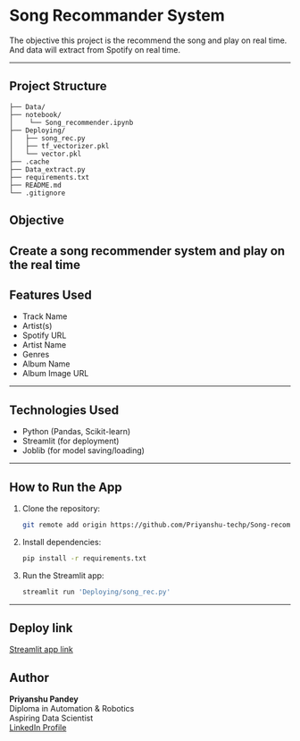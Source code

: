 # Song Recommander System
The objective this project is the recommend the song and play on real time. And data will extract from Spotify on real time.

---
## Project Structure

```
├── Data/                  
├── notebook/        
│    └── Song_recommender.ipynb       
├── Deploying/
│   ├── song_rec.py            
│   ├── tf_vectorizer.pkl             
│   └── vector.pkl           
├── .cache         
├── Data_extract.py         
├── requirements.txt          
├── README.md
└── .gitignore 
```

## Objective

Create a song recommender system and play on the real time
---

## Features Used
- Track Name
- Artist(s) 
- Spotify URL 
- Artist Name
- Genres
- Album Name
- Album Image URL
---

##  Technologies Used

- Python (Pandas, Scikit-learn)
- Streamlit (for deployment)
- Joblib (for model saving/loading)

---

## How to Run the App

1. Clone the repository:
   ```bash
   git remote add origin https://github.com/Priyanshu-techp/Song-recommender-system.git
   ```

2. Install dependencies:
   ```bash
   pip install -r requirements.txt
   ```

4. Run the Streamlit app:
   ```bash
   streamlit run 'Deploying/song_rec.py'
   ```
---

## Deploy link
[Streamlit app link](https:/song-recommending-system.streamlit.app/)

## Author

**Priyanshu Pandey**  
Diploma in Automation & Robotics  
Aspiring Data Scientist  
[LinkedIn Profile](https://www.linkedin.com/in/priyanshu-pandey67)
